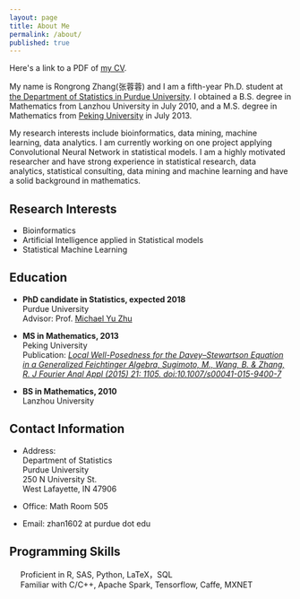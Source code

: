 ```yaml
---
layout: page
title: About Me
permalink: /about/
published: true
---
```


Here's a link to a PDF of [my CV](/docs/my_cv.pdf).

My name is Rongrong Zhang(张蓉蓉) and I am a fifth-year Ph.D. student at [the Department of Statistics in Purdue University](http://www.stat.purdue.edu/). I obtained a B.S. degree in Mathematics from Lanzhou University in July 2010, and a M.S. degree in Mathematics from [Peking University](http://english.pku.edu.cn/) in July 2013.

My research interests include bioinformatics, data mining, machine learning, data analytics. I am currently working on one project applying Convolutional Neural Network in statistical models. I am a highly motivated researcher and have strong experience in statistical research, data analytics, statistical consulting, data mining and machine learning and have a solid background in mathematics.

## Research Interests
* Bioinformatics
* Artificial Intelligence applied in Statistical models
* Statistical Machine Learning


## Education

* **PhD candidate in Statistics, expected 2018**   
Purdue University  
Advisor: Prof. [Michael Yu Zhu](http://www.stat.purdue.edu/~yuzhu/)

* **MS in Mathematics, 2013**  
Peking University  
Publication: [_Local Well-Posedness for the Davey–Stewartson Equation in a Generalized Feichtinger Algebra, Sugimoto, M., Wang, B. & Zhang, R. J Fourier Anal Appl (2015) 21: 1105. doi:10.1007/s00041-015-9400-7_](http://link.springer.com/article/10.1007/s00041-015-9400-7)


* **BS in Mathematics, 2010**  
Lanzhou University

## Contact Information

* Address:  
Department of Statistics  
Purdue University  
250 N University St.  
West Lafayette, IN 47906  

* Office: Math Room 505  

* Email: zhan1602 at purdue dot edu

## Programming Skills

&nbsp;&nbsp;&nbsp;&nbsp; Proficient in R, SAS, Python, LaTeX，SQL  
&nbsp;&nbsp;&nbsp;&nbsp; Familiar with C/C++, Apache Spark, Tensorflow, Caffe, MXNET
